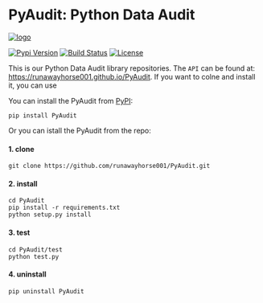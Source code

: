 # PyAudit: Python Data Audit 

[![logo](https://github.com/runawayhorse001/PyAudit/blob/master/doc/images/logo.png)](https://runawayhorse001.github.io/PyAudit/)

[![Pypi Version](https://img.shields.io/pypi/v/PyAudit.svg)](https://pypi.org/project/PyAudit/)
[![Build Status](https://travis-ci.org/rtfd/PyAudit.svg?branch=master)](https://pypi.org/project/PyAudit)
[![License](https://img.shields.io/pypi/l/PyAudit.svg)](https://pypi.org/project/PyAudit/)

This is our Python Data Audit library repositories.
The ``API`` can be found at: https://runawayhorse001.github.io/PyAudit. 
If you want to colne and install it, you can use 

You can install the PyAudit from [PyPI](https://pypi.org/project/PyAudit):

    pip install PyAudit

Or you can istall the PyAudit from the repo:

#### 1. clone

	git clone https://github.com/runawayhorse001/PyAudit.git

#### 2. install 

	cd PyAudit
	pip install -r requirements.txt 
	python setup.py install

#### 3. test 

	cd PyAudit/test
	python test.py

#### 4. uninstall 

	pip uninstall PyAudit
